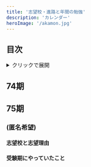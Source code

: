 ```yaml
---
title: '志望校・進路と年間の勉強'
description: 'カレンダー'
heroImage: '/akamon.jpg'
---
```


## 目次

<details><summary>クリックで展開</summary>

- [目次](#目次)
- [74期](#74期)
- [75期](#75期)
  - [(匿名希望)](#匿名希望)
    - [志望校と志望理由](#志望校と志望理由)
    - [受験期にやっていたこと](#受験期にやっていたこと)
    - [](#)

</details>

## 74期



## 75期

### (匿名希望)

#### 志望校と志望理由



#### 受験期にやっていたこと



#### 

<!-- ## 76期



## 77期

-->
